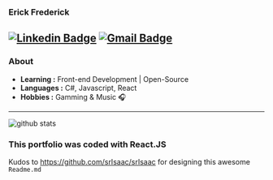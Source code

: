 ### Erick Frederick
[![Linkedin Badge](https://img.shields.io/badge/-Erick_Frederick-blue?style=flat-square&logo=Linkedin&logoColor=white&link=https://www.linkedin.com/in/erick-frederick-c//)](https://www.linkedin.com/in/erick-frederick-c/) [![Gmail Badge](https://img.shields.io/badge/-efrederick@gmail.com-c14438?style=flat-square&logo=Gmail&logoColor=white&link=mailto:efrederick@gmail.com)](mailto:efrederick@gmail.com)
---------------------------------------------------------------------------------------------------------------------------------------------------------------------------------
### About

-  **Learning :** Front-end Development | Open-Source
-  **Languages :** C#, Javascript, React
-  **Hobbies :** Gamming & Music :headphones:
---------------------------------------------------------------------------------------------------------------------------------------------------------------------------------

![github stats](https://github-readme-stats.vercel.app/api?username=pepeyen&show_icons=true)


### This portfolio was coded with React.JS

Kudos to https://github.com/srIsaac/srIsaac for designing this awesome `Readme.md`